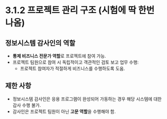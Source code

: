# 3.1.2 프로젝트 관리 구조 (시험에 딱 한번 나옴)

## 정보시스템 감사인의 역할
- **통제 비즈니스 전문가 역할**로 프로젝트에 참여 가능.
- 프로젝트 팀원으로 참여 시 독립적이고 객관적인 검토 보고 업무 수행:
  - 프로젝트 참여자가 적절하게 비즈니스를 수행하도록 도움.

## 제한 사항
- 정보시스템 감사인은 응용 프로그램이 완성되어 가동하는 경우 해당 시스템에 대한 감사 수행 불가.
- 감사인은 프로젝트 팀원이 아닌 **고문 역할**을 수행해야 함.
